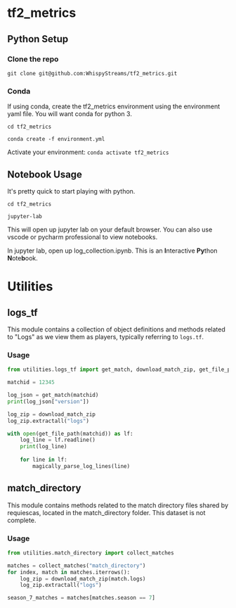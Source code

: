 # tf2_metrics
## Python Setup
### Clone the repo
`git clone git@github.com:WhispyStreams/tf2_metrics.git`
### Conda
If using conda, create the tf2_metrics environment using the environment yaml file. You will want conda for python 3.

`cd tf2_metrics`

`conda create -f environment.yml`

Activate your environment: `conda activate tf2_metrics`

## Notebook Usage
It's pretty quick to start playing with python.

`cd tf2_metrics`

`jupyter-lab`

This will open up jupyter lab on your default browser. You can also use vscode or pycharm professional to view notebooks.

In jupyter lab, open up log_collection.ipynb. This is an **I**nteractive **Py**thon **N**ote**b**ook.

# Utilities
## logs_tf
This module contains a collection of object definitions and methods related to "Logs" as we view them as players, typically referring to `logs.tf`.

### Usage
```python
from utilities.logs_tf import get_match, download_match_zip, get_file_path

matchid = 12345

log_json = get_match(matchid)
print(log_json["version"])

log_zip = download_match_zip
log_zip.extractall("logs")

with open(get_file_path(matchid)) as lf:
    log_line = lf.readline()
    print(log_line)
    
    for line in lf:
        magically_parse_log_lines(line)
```

## match_directory
This module contains methods related to the match directory files shared by requiescas, located in the match_directory folder.
This dataset is not complete.

### Usage
```python
from utilities.match_directory import collect_matches

matches = collect_matches("match_directory")
for index, match in matches.iterrows():
    log_zip = download_match_zip(match.logs)
    log_zip.extractall("logs")

season_7_matches = matches[matches.season == 7]
```
